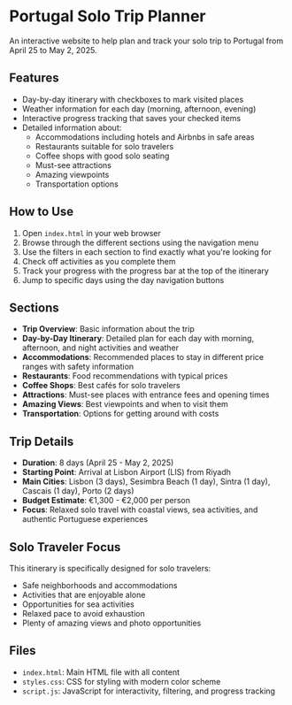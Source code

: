 # Portugal Solo Trip Planner

An interactive website to help plan and track your solo trip to Portugal from April 25 to May 2, 2025.

## Features

- Day-by-day itinerary with checkboxes to mark visited places
- Weather information for each day (morning, afternoon, evening)
- Interactive progress tracking that saves your checked items
- Detailed information about:
  - Accommodations including hotels and Airbnbs in safe areas
  - Restaurants suitable for solo travelers
  - Coffee shops with good solo seating
  - Must-see attractions
  - Amazing viewpoints
  - Transportation options

## How to Use

1. Open `index.html` in your web browser
2. Browse through the different sections using the navigation menu
3. Use the filters in each section to find exactly what you're looking for
4. Check off activities as you complete them
5. Track your progress with the progress bar at the top of the itinerary
6. Jump to specific days using the day navigation buttons

## Sections

- **Trip Overview**: Basic information about the trip
- **Day-by-Day Itinerary**: Detailed plan for each day with morning, afternoon, and night activities and weather
- **Accommodations**: Recommended places to stay in different price ranges with safety information
- **Restaurants**: Food recommendations with typical prices
- **Coffee Shops**: Best cafés for solo travelers
- **Attractions**: Must-see places with entrance fees and opening times
- **Amazing Views**: Best viewpoints and when to visit them
- **Transportation**: Options for getting around with costs

## Trip Details

- **Duration**: 8 days (April 25 - May 2, 2025)
- **Starting Point**: Arrival at Lisbon Airport (LIS) from Riyadh
- **Main Cities**: Lisbon (3 days), Sesimbra Beach (1 day), Sintra (1 day), Cascais (1 day), Porto (2 days)
- **Budget Estimate**: €1,300 - €2,000 per person
- **Focus**: Relaxed solo travel with coastal views, sea activities, and authentic Portuguese experiences

## Solo Traveler Focus

This itinerary is specifically designed for solo travelers:

- Safe neighborhoods and accommodations
- Activities that are enjoyable alone
- Opportunities for sea activities
- Relaxed pace to avoid exhaustion
- Plenty of amazing views and photo opportunities

## Files

- `index.html`: Main HTML file with all content
- `styles.css`: CSS for styling with modern color scheme
- `script.js`: JavaScript for interactivity, filtering, and progress tracking
